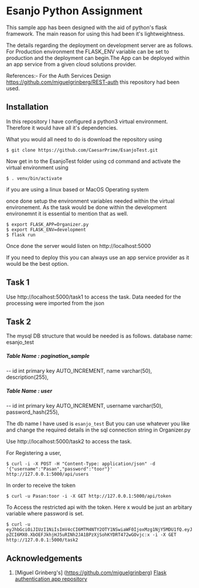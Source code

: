 # Esanjo Python Assignment

This sample app has been designed with the aid of python's flask framework. The main reason for using this had been it's lightweightness.

The details regarding the deployment on development server are as follows. For Production environment the FLASK_ENV variable can be set to production and the deployment can begin.The App can be deployed within an app service from a given cloud solutions provider.

References:- For the Auth Services Design https://github.com/miguelgrinberg/REST-auth this repository had been used.

## Installation
In this repository I have configured a python3 virtual environment. Therefore it would have all it's dependencies.

What you would all need to do is download the repository using 
```
$ git clone https://github.com/CaesarPrime/EsanjoTest.git
```
Now get in to the EsanjoTest folder using cd command and activate the virtual environment using 

```
$ . venv/bin/activate 
```
if you are using a linux based or MacOS Operating system

once done setup the environment variables needed within the virtual environement. As the task would be done within the development environemnt it is essential to mention that as well.

```
$ export FLASK_APP=Organizer.py
$ export FLASK_ENV=development
$ flask run
```

Once done the server would listen on http://localhost:5000

If you need to deploy this you can always use an app service provider as it would be the best option.

## Task 1

Use http://localhost:5000/task1 to access the task. Data needed for the processing were imported from the json 

## Task 2
The mysql DB structure that would be needed is as follows. 
database name: esanjo_test

##### Table Name : pagination_sample
--
id int primary key AUTO_INCREMENT,
name varchar(50),
description(255),

##### Table Name : user
--
id int primary key AUTO_INCREMENT,
username varchar(50),
password_hash(255),

The db name I have used is `esanjo_test` But you can use whatever you like and change the required details in the sql connection string in Organizer.py

Use http://localhost:5000/task2 to access the task. 

For Registering a user,

```$ curl -i -X POST -H "Content-Type: application/json" -d '{"username":"Pasan","password":"toor"}' http://127.0.0.1:5000/api/users```

In order to receive the token

```$ curl -u Pasan:toor -i -X GET http://127.0.0.1:5000/api/token```

To Access the restricted api with the token. Here x would be just an arbitary variable where password is set.

```$ curl -u eyJhbGciOiJIUzI1NiIsImV4cCI6MTM4NTY2OTY1NSwiaWF0IjoxMzg1NjY5MDU1fQ.eyJpZCI6MX0.XbOEFJkhjHJ5uRINh2JA1BPzXjSohKYDRT472wGOvjc:x -i -X GET http://127.0.0.1:5000/task2 ```

## Acknowledgements
1. [Miguel Grinberg's] (https://github.com/miguelgrinberg) [Flask authentication app repository](https://github.com/miguelgrinberg/REST-auth)
